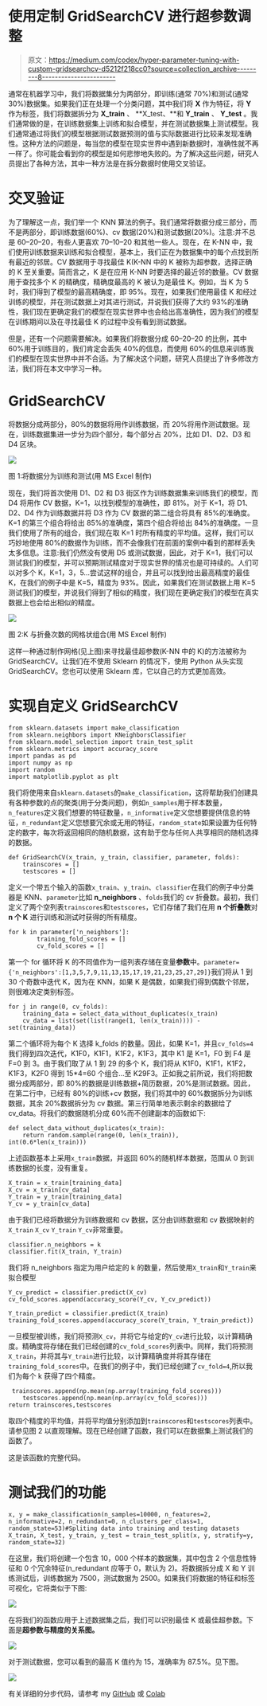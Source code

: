 # 使用定制 GridSearchCV 进行超参数调整

> 原文：<https://medium.com/codex/hyper-parameter-tuning-with-custom-gridsearchcv-d5212f218cc0?source=collection_archive---------8----------------------->

通常在机器学习中，我们将数据集分为两部分，即训练(通常 70%)和测试(通常 30%)数据集。如果我们正在处理一个分类问题，其中我们将 **X** 作为特征，将 **Y** 作为标签，我们将数据拆分为 **X_train** 、 **X_test、**和 **Y_train** 、 **Y_test** 。我们通常做的是，在训练数据集上训练和拟合模型，并在测试数据集上测试模型。我们通常通过将我们的模型根据测试数据预测的值与实际数据进行比较来发现准确性。这种方法的问题是，每当您的模型在现实世界中遇到新数据时，准确性就不再一样了。你可能会看到你的模型是如何悲惨地失败的。为了解决这些问题，研究人员提出了各种方法，其中一种方法是在拆分数据时使用交叉验证。

# 交叉验证

为了理解这一点，我们举一个 KNN 算法的例子。我们通常将数据分成三部分，而不是两部分，即训练数据(60%)、cv 数据(20%)和测试数据(20%)。注意:并不总是 60–20–20，有些人更喜欢 70–10–20 和其他一些人。现在，在 K-NN 中，我们使用训练数据来训练和拟合模型，基本上，我们正在为数据集中的每个点找到所有最近的邻居。CV 数据用于寻找最佳 K(K-NN 中的 K 被称为超参数，选择正确的 K 至关重要。简而言之，K 是在应用 K-NN 时要选择的最近邻的数量。CV 数据用于查找多个 K 的精确度，精确度最高的 K 被认为是最佳 K。例如，当 K 为 5 时，我们得到了模型的最高精确度，即 95%。现在，如果我们使用最佳 K 和经过训练的模型，并在测试数据上对其进行测试，并说我们获得了大约 93%的准确性，我们现在更确定我们的模型在现实世界中也会给出高准确性，因为我们的模型在训练期间以及在寻找最佳 K 的过程中没有看到测试数据。

但是，还有一个问题需要解决。如果我们将数据分成 60–20–20 的比例，其中 60%用于训练目的，我们肯定会丢失 40%的信息，而使用 60%的信息来训练我们的模型在现实世界中并不合适。为了解决这个问题，研究人员提出了许多修改方法，我们将在本文中学习一种。

# GridSearchCV

将数据分成两部分，80%的数据将用作训练数据，而 20%将用作测试数据。现在，训练数据集进一步分为四个部分，每个部分占 20%，比如 D1、D2、D3 和 D4 区块。

![](img/f2d0a8914fa97351ca34acd0045b5036.png)

图 1:将数据分为训练和测试(用 MS Excel 制作)

现在，我们将首次使用 D1、D2 和 D3 街区作为训练数据集来训练我们的模型，而 D4 将用作 CV 数据，K=1，以找到模型的准确性，即 81%。对于 K=1，将 D1、D2、D4 作为训练数据并将 D3 作为 CV 数据的第二组合将具有 85%的准确度。K=1 的第三个组合将给出 85%的准确度，第四个组合将给出 84%的准确度。一旦我们使用了所有的组合，我们现在取 K=1 时所有精度的平均值。这样，我们可以巧妙地使用 80%的数据作为训练，而不会像我们在前面的案例中看到的那样丢失太多信息。注意:我们仍然没有使用 D5 或测试数据，因此，对于 K=1，我们可以测试我们的模型，并可以预期测试精度对于现实世界的情况也是可持续的。人们可以对多个 K，K=1，3，5…尝试这样的组合，并且可以找到给出最高精度的最佳 K，在我们的例子中是 K=5，精度为 93%。因此，如果我们在测试数据上用 K=5 测试我们的模型，并说我们得到了相似的精度，我们现在更确定我们的模型在真实数据上也会给出相似的精度。

![](img/7846a68670c40902403250e540360e52.png)

图 2:K 与折叠次数的网格状组合(用 MS Excel 制作)

这样一种通过制作网格(见上图)来寻找最佳超参数(K-NN 中的 K)的方法被称为 GridSearchCV。让我们在不使用 Sklearn 的情况下，使用 Python 从头实现 GridSearchCV。您也可以使用 Sklearn 库，它以自己的方式更加高效。

# 实现自定义 GridSearchCV

```
from sklearn.datasets import make_classification
from sklearn.neighbors import KNeighborsClassifier
from sklearn.model_selection import train_test_split
from sklearn.metrics import accuracy_score
import pandas as pd
import numpy as np
import random
import matplotlib.pyplot as plt
```

我们将使用来自`sklearn.datasets`的`make_classification`，这将帮助我们创建具有各种参数的点的聚类(用于分类问题)，例如`n_samples`用于样本数量，`n_features`定义我们想要的特征数量，`n_informative`定义您想要提供信息的特征，`n_redundant`定义您想要冗余或无用的特征，`random_state`如果设置为任何特定的数字，每次将返回相同的随机数据，这有助于您与任何人共享相同的随机选择的数据。

```
def GridSearchCV(x_train, y_train, classifier, parameter, folds):
    trainscores = []
    testscores = []
```

定义一个带五个输入的函数`x_train`、`y_train`、`classifier`在我们的例子中分类器是 KNN、`parameter`比如 **n_neighbors** 、`folds`我们的 cv 折叠数。最初，我们定义了两个空列表`trainscores`和`testscores`，它们存储了我们在用 **n 个折叠数**对 **n 个 K** 进行训练和测试时获得的所有精度。

```
for k in parameter['n_neighbors']:
        training_fold_scores = []
        cv_fold_scores = []
```

第一个 for 循环将 K 的不同值作为一组列表存储在变量**参数**中。`parameter={'n_neighbors':[1,3,5,7,9,11,13,15,17,19,21,23,25,27,29]}`我们将从 1 到 30 个奇数中迭代 K，因为在 KNN，如果 K 是偶数，如果我们得到偶数个邻居，则很难决定类别标签。

```
for j in range(0, cv_folds):
    training_data = select_data_without_duplicates(x_train) 
    cv_data = list(set(list(range(1, len(x_train)))) - set(training_data))
```

第二个循环将为每个 K 选择 k_folds 的数量。因此，如果 K=1，并且`cv_folds=4`我们得到四次迭代，K1F0，K1F1，K1F2，K1F3，其中 K1 是 K=1，F0 到 F4 是 F=0 到 3。由于我们取了从 1 到 29 的多个 K，我们将从 K1F0，K1F1，K1F2，K1F3，K2F0 得到 15*4=60 个组合…至 K29F3。正如我之前所说，我们将把数据分成两部分，即 80%的数据是训练数据+简历数据，20%是测试数据。因此，在第二行中，已经有 80%的训练+cv 数据，我们将其中的 60%数据拆分为训练数据，其余 20%数据拆分为 cv 数据。第三行简单地表示剩余的数据给了 cv_data。将我们的数据随机分成 60%而不创建副本的函数如下:

```
def select_data_without_duplicates(x_train):
    return random.sample(range(0, len(x_train)), int(0.6*len(x_train)))
```

上述函数基本上采用`x_train`数据，并返回 60%的随机样本数据，范围从 0 到训练数据的长度，没有重复。

```
X_train = x_train[training_data]
X_cv = x_train[cv_data]
Y_train = y_train[training_data]
Y_cv = y_train[cv_data]
```

由于我们已经将数据分为训练数据和 cv 数据，区分由训练数据和 cv 数据映射的`X_train` `X_cv` `Y_train` `Y_cv`非常重要。

```
classifier.n_neighbors = k
classifier.fit(X_train, Y_train)
```

我们将 n_neighbors 指定为用户给定的 k 的数量，然后使用`X_train`和`Y_train`来拟合模型

```
Y_cv_predict = classifier.predict(X_cv)
cv_fold_scores.append(accuracy_score(Y_cv, Y_cv_predict))

Y_train_predict = classifier.predict(X_train)
training_fold_scores.append(accuracy_score(Y_train, Y_train_predict))
```

一旦模型被训练，我们将预测`X_cv`，并将它与给定的`Y_cv`进行比较，以计算精确度。精确度将存储在我们已经创建的`cv_fold_scores`列表中。同样，我们将预测`X_train`，并将其与`Y_train`进行比较，以计算精确度并将其存储在`training_fold_scores`中。在我们的例子中，我们已经创建了`cv_fold=4`,所以我们为每个 k 获得了四个精度。

```
 trainscores.append(np.mean(np.array(training_fold_scores)))
    testscores.append(np.mean(np.array(cv_fold_scores)))
return trainscores,testscores
```

取四个精度的平均值，并将平均值分别添加到`trainscores`和`testscores`列表中。请参见图 2 以直观理解。现在已经创建了函数，我们可以在数据集上测试我们的函数了。

这是该函数的完整代码。

# 测试我们的功能

```
x, y = make_classification(n_samples=10000, n_features=2, n_informative=2, n_redundant=0, n_clusters_per_class=1, random_state=53)#Spliting data into training and testing datasets
X_train, X_test, y_train, y_test = train_test_split(x, y, stratify=y, random_state=32)
```

在这里，我们将创建一个包含 10，000 个样本的数据集，其中包含 2 个信息性特征和 0 个冗余特征(n_redundant 应等于 0，默认为 2)。将数据拆分成 X 和 Y 训练测试后，训练数据为 7500，测试数据为 2500。如果我们将数据的特征和标签可视化，它将类似于下图:

![](img/bc9554c92745974a32141883d2f69d20.png)

在将我们的函数应用于上述数据集之后，我们可以识别最佳 K 或最佳超参数。下面是**超参数与精度的关系图。**

![](img/4d35a4baedb0283a60348495785a05af.png)

对于测试数据，您可以看到的最高 K 值约为 15，准确率为 87.5%。见下图。

![](img/8c3fdc28247ed9bd4cdd465115a71593.png)

有关详细的分步代码，请参考 my [GitHub](https://github.com/noor12401/Machine-Learning/tree/main/Implementing%20Custom%20GridSearchCV) 或 [Colab](https://colab.research.google.com/drive/1LVt0p07240f21pJPv2stvTrF6JwfNOZy?usp=sharing)